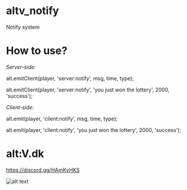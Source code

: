 # altv_notify
Notify system

# How to use?

*Server-side:*

alt.emitClient(player, 'server:notify', msg, time, type);

alt.emitClient(player, 'server:notify', 'you just won the lottery', 2000, 'success');

*Client-side:*

alt.emit(player, 'client:notify', msg, time, type);

alt.emit(player, 'client:notify', 'you just won the lottery', 2000, 'success');

# alt:V.dk
https://discord.gg/HAmKvHKS

![alt text]([http://url/to/img.png](https://cdn.discordapp.com/attachments/1128336757084127282/1129515339722535014/Screenshot_2023-07-14_224959.png)https://cdn.discordapp.com/attachments/1128336757084127282/1129515339722535014/Screenshot_2023-07-14_224959.png)

